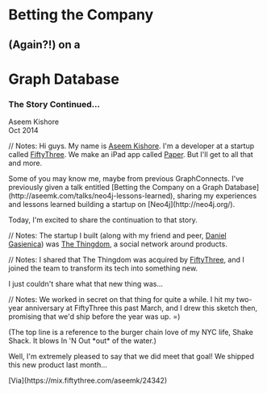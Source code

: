 <!-- TITLE -->

<!-- .slide: class="title" -->

# <span class="red">Betting the Company</span>
## (Again?!) on a
# <span class="green">Graph Database</span>

### The Story Continued…

Aseem Kishore<br/>
Oct 2014<br/>

// Notes:
Hi guys. My name is [Aseem Kishore](http://aseemk.com/). I'm a developer at a startup called [FiftyThree](http://www.fiftythree.com/). We make an iPad app called [Paper](http://www.fiftythree.com/paper). But I'll get to all that and more.
<p/>
Some of you may know me, maybe from previous GraphConnects. I've previously given a talk entitled [Betting the Company on a Graph Database](http://aseemk.com/talks/neo4j-lessons-learned), sharing my experiences and lessons learned building a startup on [Neo4j](http://neo4j.org/).
<p/>
Today, I'm excited to share the continuation to that story.


<!-- INTRO: THINGDOM -->

<!-- .slide: data-background="/images/neo4j-lessons-learned/thingdom-hp-gasi.png" data-background-transition="convex" -->

// Notes:
The startup I built (along with my friend and peer, [Daniel Gasienica](http://gasi.ch/)) was [The Thingdom](http://www.thethingdom.com/), a social network around products.


<!-- INTRO: FIFTYTHREE -->

<!-- .slide: data-background="/images/neo4j-lessons-learned/fiftythree-hp.png" data-background-transition="convex" -->

// Notes:
I shared that The Thingdom was acquired by [FiftyThree](http://www.fiftythree.com/), and I joined the team to transform its tech into something new.
<p/>
I just couldn't share what that new thing was...


<!-- INTRO: TIMELINE -->

<!-- .slide: data-background="/images/mix-neo4j/aseemk-timeline.jpg" data-background-transition="convex" -->

// Notes:
We worked in secret on that thing for quite a while. I hit my two-year anniversary at FiftyThree this past March, and I drew this sketch then, promising that we'd ship before the year was up. =)
<p/>
(The top line is a reference to the burger chain love of my NYC life, Shake Shack. It blows In 'N Out *out* of the water.)
<p/>
Well, I'm extremely pleased to say that we did meet that goal! We shipped this new product last month...
<p/>
[Via](https://mix.fiftythree.com/aseemk/24342)


<!-- INTRO: MIX -->

<!-- .slide: data-background="/images/mix-neo4j/mix-billboard-1024x768.png" data-background-transition="convex" -->

<p class="stretch"><a href="http://player.vimeo.com/video/105656434?autoplay=1" style="color: transparent; display: block; width: 100%; height: 100%;">&nbsp;</a></p>

// Notes:
And here it is! [Mix by FiftyThree](https://mix.fiftythree.com/).
<p/>
Be sure to [watch the video](https://vimeo.com/105656434) too. =)


<!-- .slide: class="subtitle" -->

# <span class="orange">Mix</span> ![♥](/images/mix-neo4j/mix-remix-heart.svg) <!-- .element: class="mix-remix-heart" --> <span class="green">Graphs</span>

## Bringing Ideas Together

// Notes:


<!-- GRAPHCONNECT 2014 + MONSTERS -->

<!-- .slide: data-background="/images/mix-neo4j/graphconnect-2014.jpg" data-background-transition="default" -->

// Notes:
[Via](https://mix.fiftythree.com/GraphConnect/464175)


<!-- .slide: data-background="/images/mix-neo4j/gc-monster1.jpg" data-background-transition="none" -->

// Notes:
[Via](https://mix.fiftythree.com/391241-Natalia-La-Fey/471737)


<!-- .slide: data-background="/images/mix-neo4j/gc-monster2.jpg" data-background-transition="none" -->

// Notes:
[Via](https://mix.fiftythree.com/391241-Natalia-La-Fey/474539)


<!-- .slide: data-background="/images/mix-neo4j/gc-monster3.jpg" data-background-transition="none" -->

// Notes:
[Via](https://mix.fiftythree.com/391241-Natalia-La-Fey/482993)


# <span class="orange">Mix</span> ![♥](/images/mix-neo4j/mix-remix-heart.svg) <!-- .element: class="mix-remix-heart" --> <span class="green">Neo<span class="fragment fade-out">4j</a></span>

// Notes:


<!-- NEO FAMILY -->

<!-- .slide: data-background="/images/mix-neo4j/mix-neo0.jpg" data-background-transition="default" -->

// Notes:
[Via](https://mix.fiftythree.com/5923-Denis-Kovacs/42774)


<!-- .slide: data-background="/images/mix-neo4j/mix-neo1.jpg" data-background-transition="none" -->

// Notes:
[Via](https://mix.fiftythree.com/35823-Seth-H/42837)


<!-- .slide: data-background="/images/mix-neo4j/mix-neo2.jpg" data-background-transition="none" -->

// Notes:
[Via](https://mix.fiftythree.com/scott/43069)


<!-- .slide: data-background="/images/mix-neo4j/mix-neo3.jpg" data-background-transition="none" -->

// Notes:
[Via](https://mix.fiftythree.com/58879-Maciej/116628)


<!-- .slide: data-background="/images/mix-neo4j/mix-neo4.jpg" data-background-transition="none" -->

// Notes:
[Via](https://mix.fiftythree.com/43408-David-Samaniego/143459)


<!-- .slide: data-background="/images/mix-neo4j/mix-neo5.jpg" data-background-transition="none" -->

// Notes:
[Via](https://mix.fiftythree.com/65597-K-EH/173206)


<!-- .slide: data-background="/images/mix-neo4j/mix-neo6.jpg" data-background-transition="none" -->

// Notes:
[Via](https://mix.fiftythree.com/73470-Deb-Kelly/208037)


<!-- .slide: data-background="/images/mix-neo4j/mix-neo7.jpg" data-background-transition="none" -->

// Notes:
[Via](https://mix.fiftythree.com/198435-Antonio-Ferreira/441055)


<!-- .slide: data-background="/images/mix-neo4j/mix-neo8.jpg" data-background-transition="none" -->

// Notes:
[Via](https://mix.fiftythree.com/74103-Zelo/348930)


<!-- MIX GRAPHS -->

# <span class="orange">Mix</span> ![♥](/images/mix-neo4j/mix-remix-heart.svg) <!-- .element: class="mix-remix-heart" --> <span class="green">Graphs</span>

// Notes:
So let's dive into the Mix graph.


<!-- .slide: data-background="/images/mix-neo4j/mix-graph1-users.jpg" data-background-transition="none" -->

// Notes:
Like any service, we obviously have users...


<!-- .slide: data-background="/images/mix-neo4j/mix-graph2-follows.jpg" data-background-transition="none" -->

// Notes:
And users follow each other, but that's the least interesting part of our graph.


<!-- .slide: data-background="/images/mix-neo4j/mix-graph3-creation.jpg" data-background-transition="none" -->

// Notes:
Users share *creations* (made in Paper), so we add a "creator" relationship from the creation to the user.
<p/>
(The relationship goes from creation to user just for convention: creations *need* user creators, but users don't *need* to have any creations.)


<!-- .slide: data-background="/images/mix-neo4j/mix-graph4-remix.jpg" data-background-transition="none" -->

// Notes:
The key piece to our service is that creations can *remix* other creations. So we add a "remix source" relationship from the remix to the source.


<!-- .slide: data-background="/images/mix-neo4j/mix-graph5-remixes.jpg" data-background-transition="none" -->

// Notes:
The real fun happens when creations remix other *remixes*. These remix creations form a tree, much like source code.
<p/>
You can imagine that remixes can go in all sorts of directions, and so the corresponding remix trees can take all sorts of shapes. Broad, shallow ones; long, deep chains; or hybrids in between.


<!-- .slide: data-background="/images/mix-neo4j/mix-graph6-stars.jpg" data-background-transition="none" -->

// Notes:
Finally, users can *star* (AKA "favorite") arbitrary creations.


<!-- .slide: data-background="/images/mix-neo4j/mix-graph7-user1.jpg" data-background-transition="none" -->

// Notes:
So let's look at a single user, what the graph looks like from their perspective, fanning out.


<!-- .slide: data-background="/images/mix-neo4j/mix-graph8-user2.jpg" data-background-transition="none" -->

// Notes:
A single user can have many incoming "creator" relationships (by sharing many creations), many outgoing "star" relationships (by starring many creations), and many "follows" relationships, both incoming and outgoing (by following and being followed by other users).


<!-- .slide: data-background="/images/mix-neo4j/mix-graph9-user3.jpg" data-background-transition="none" -->

// Notes:
Aggregating or enumerating these relationships gives us many of the core lists and streams we surface in our UI. A nice 1:1 mapping.


# Streams

<!-- .slide: class="big-code" data-transition="fade" -->

```
MATCH (me:User {id: {id}})
MATCH (me) <-[:creator]- (creation)

RETURN creation
```

// Notes:
Here's what that looks like in a Cypher query. This is the creations stream.


# Pagination <span class="red">(Bad)</span>

<!-- .slide: class="big-code" data-transition="fade" -->

```
MATCH (me:User {id: {id}})
MATCH (me) <-[:creator]- (creation)

RETURN creation
ORDER BY creation.createdAt DESC
SKIP {count} * {page - 1}
LIMIT {count}
```

// Notes:
Of course, returning every creation you've ever shared isn't a scalable API or UI pattern, so we want to paginate, which implies a meaningful sort.
<p/>
Like most other social apps, we sort by time, newest-to-oldest, hence the `ORDER BY ... DESC`.
<p/>
This query shows the typical pattern you see for paginating these kinds of aggregations: `SKIP` followed by `LIMIT`.
<p/>
The problem is, this is *not* a robust way of paginating — because creations can get deleted (unshared). If you previously returned 10, but then the 7th creation gets deleted, your next `SKIP 10` will cause you to skip the previous 11th creation, which you never returned.


# Pagination <span class="green">(Good)</span>

<!-- .slide: class="big-code" data-transition="fade" -->

```
MATCH (me:User {id: {id}})
MATCH (me) <-[:creator]- (creation)

WHERE creation.createdAt < {cursorTime}
RETURN creation
ORDER BY creation.createdAt DESC
LIMIT {count}
```

// Notes:
So instead, it's better to paginate using a *cursor* — some property or value that won't be changed or lost by deletes.
<p/>
In this case, we can use the time of the last returned creation as the cursor. Our next creation should be the one immediately preceding that cursor time.


<!-- .slide: data-background="/images/mix-neo4j/mix-graph10-creation1.jpg" data-background-transition="none" -->

// Notes:
Before returning to the single user, let's switch perspectives to that of a single *creation*.


<!-- .slide: data-background="/images/mix-neo4j/mix-graph11-creation2.jpg" data-background-transition="none" -->

// Notes:
Creations always have exactly one (direct) creator (the one who shared the creation), so they have exactly one outgoing "creator" relationship.
<p/>
Creations may remix other creations, which in turn may remix other creations, and so on; this forms an outgoing "remix source" relationship chain until you get to a root "original" creation.
<p/>
Creations may have remixes of their own, which in turn may have remixes of their own, and so on; this forms an *incoming* "remix source" sub-tree, just like the overall remix tree.
<p/>
Finally, creations may have many incoming "star" relationships (from many users starring the same creation).


<!-- .slide: data-background="/images/mix-neo4j/mix-graph12-creation3.jpg" data-background-transition="none" -->

// Notes:
Again, aggregating these relationships gives us more of the core concepts we convey in our UI. For attribution, we surface the chain of remix sources. For discovery and fun — and after experimentation and iteration — we settled on considering the entire remix tree as a whole, which we call a remix "family", to shield non-technical users from the details of children/sibling/etc. relationships.


<!-- .slide: data-background="/images/mix-neo4j/mix-graph13-creation4.jpg" data-background-transition="none" -->

// Notes:
It's worth noting that this still leaves us the flexibility to be more precise for our own needs. E.g. in our algorithms for deriving popular/trending creations, we consider only creations' direct remixes, not deeper ones.


# Remix Families

<!-- .slide: class="big-code" data-transition="fade" -->

```
MATCH (c:Creation {id: {id}})
MATCH (c) -[:remix_source*0..]- (relative)

WHERE relative.createdAt < {cursorTime}
RETURN relative
ORDER BY relative.createdAt DESC
LIMIT {count}
```

// Notes:
This is what our notion of a remix family looks like in a Cypher query. For a given creation, simply traverse any connected "remix source" relationships — both incoming and outgoing, and including the start creation itself.
<p/>
We sort family creations newest-to-oldest too, and paginate them the same way as well.


<!-- .slide: data-background="/images/mix-neo4j/mix-graph9-user3.jpg" data-background-transition="none" -->

// Notes:
Let's return to our single user now, and apply the context of a single creation here.


<!-- .slide: data-background="/images/mix-neo4j/mix-graph14-user4.jpg" data-background-transition="none" -->


<!-- .slide: data-background="/images/mix-neo4j/mix-graph15-user5.jpg" data-background-transition="none" -->


# Home Stream 1

<!-- .slide: class="medium-code" data-transition="fade" -->

```
MATCH (me:User {id: {id}})
MATCH (me) -[:follows]-> (f) <-[:creator]- (creation)

WHERE creation.createdAt < {cursorTime}
RETURN creation
ORDER BY creation.createdAt DESC
LIMIT {count}
```


# Home Stream 2

<!-- .slide: class="medium-code" data-transition="fade" -->

```
MATCH (me:User {id: {id}})
MATCH (me) -[:follows]-> (f) -[star:starred]-> (creation)

WITH creation, star
ORDER BY star.createdAt
WITH creation, HEAD(COLLECT(star)) AS star

WHERE star.createdAt < {cursorTime}
RETURN creation, star.createdAt AS _starredAt
ORDER BY _starredAt DESC
LIMIT {count}
```


# Home Stream 3

<!-- .slide: class="medium-code" data-transition="fade" -->

```
MATCH (me:User {id: {id}})
MATCH (me) -[:starred]-> (c) <-[:remix_source*]- (remix)

WHERE remix.createdAt < {cursorTime}
RETURN DISTINCT remix
ORDER BY remix.createdAt DESC
LIMIT {count}
```


# <span class="red">Union?</span>


<!-- .slide: data-background="/images/mix-neo4j/dedupe-holes.jpg" data-background-transition="convex" -->

// Notes:
https://mix.fiftythree.com/aseemk/329802


<!-- .slide: data-background="/images/mix-neo4j/neo4j-union-issue.png" data-background-transition="convex" -->

// Notes:
https://github.com/neo4j/neo4j/issues/2725


# <span class="green">Until then…</span>

<!-- .slide: class="big-code" -->

```coffee
nodes = _(results).chain().flatten()
    .sortBy (node) -> node._orderedAt
    .unique (node) -> node.id
    .reverse().value()
```

<aside>Post-processing on our server.</aside>


# Deduping <span class="red fragment">(Very Bad)</span>

<!-- .slide: class="medium-code deduping" data-transition="fade" -->

```
MATCH (me:User {id: {id}})
MATCH (me) -[:follows]-> (f) -[star:starred]-> (creation)

WITH me, creation, star
ORDER BY star.createdAt
WITH me, creation, HEAD(COLLECT(star)) AS star

MATCH (creation) -[:creator]-> (creator)
WHERE NOT (me) -[:follows*0..1]-> (creator)

WHERE star.createdAt < {cursorTime}
RETURN creation, star.createdAt AS _starredAt
ORDER BY _starredAt DESC
LIMIT {count}
```

// Notes:
Very slow.


# Deduping <span class="red">(Bad)</span>

<!-- .slide: class="medium-code deduping" data-transition="fade" -->

```
MATCH (me:User {id: {id}})
MATCH (me) -[:follows]-> (f) -[star:starred]-> (creation)

WITH me, creation, star
ORDER BY star.createdAt
WITH me, creation, HEAD(COLLECT(star)) AS star

MATCH (creation) -[:creator]-> (creator)
WHERE creator <> me AND NOT((me) -[:follows]-> (creator))

WHERE star.createdAt < {cursorTime}
RETURN creation, star.createdAt AS _starredAt
ORDER BY _starredAt DESC
LIMIT {count}
```

// Notes:
Tipped by Cypher team to break up the variable length implicit MATCH in WHERE.

This helped noticeably, but still slow.


# Query Profiling

<!-- .slide: class="medium-code profiling" -->

```coffee
for key, query of queries
    echo "Query '#{key}':"

    # warm-up:
    neo4j.query query, params, _

    times = []
    for i in [1..3]
        start = Date.now()
        neo4j.query query, params, _
        times.push Date.now() - start

    # ...
    echo "Min/median/max: #{min}/#{median}/#{max} ms.
        Mean: #{Math.round mean} ms."
```
<!-- .element: class="fragment" data-fragment-index="1" -->

<aside class="fragment" data-fragment-index="1">(Hat-tip Mark Needham)</aside>

// Notes:
http://www.markhneedham.com/blog/2013/11/08/neo4j-2-0-0-m06-applying-wes-freemans-cypher-optimisation-tricks/


# Home Stream

<table class="profile-times">
    <tr>
        <td><code>0-following-ids</code></td>
        <td class="fragment" data-fragment-index="1">27 ms</td>
    </tr>
    <tr>
        <td><code>1-following-shares</code></td>
        <td class="fragment bad" data-fragment-index="1">581 ms</td>
    </tr>
    <tr>
        <td><code>2-following-features</code></td>
        <td class="fragment" data-fragment-index="1">77 ms</td>
    </tr
    <tr>
        <td><code>3-following-stars</code></td>
        <td class="fragment bad" data-fragment-index="1">1386 ms</td>
    </tr>
    <tr>
        <td><code>4-stars-remixes</code></td>
        <td class="fragment" data-fragment-index="1">189 ms</td>
    </tr>
    <tr>
        <td><code>5-shares-remixes</code></td>
        <td class="fragment" data-fragment-index="1">81 ms</td>
    </tr>
    <tr class="summary fragment">
        <td>All in parallel</td>
        <td class="bad">1961 ms</td>
    </tr>
</table>

<aside class="fragment">(On my aging MacBook Air, for our ~worst-case user.)</aside>


# In Production…

<!-- .slide: class="production-perf" -->

![](/images/mix-neo4j/home-stream-perf-queries.png) <!-- .element: class="fragment" -->

<aside class="fragment">(But still some || mystery to unravel…)</aside>


# Threshold

![Log threshold graph](/images/mix-neo4j/log-threshold-graph.png) <!-- .element: class="fragment" -->


<!-- .slide: data-background="/images/mix-neo4j/log-threshold-derivation.jpg" data-background-transition="convex" -->

// Notes:
https://mix.fiftythree.com/aseemk/308673


# Threshold

```
MATCH (me:User {id: {id}})

WITH me, TOFLOAT(CASE WHEN me.numFollowing < 1 THEN 1 ELSE me.numFollowing END) AS `me.numFollowing`
WITH me, FLOOR(LOG(3 * `me.numFollowing` / 100) / LOG(3)) AS threshold
WITH me, (CASE WHEN threshold < 0 THEN 0 ELSE TOINT(threshold) END) + 1 AS threshold

MATCH (me) -[:follows]-> (following) -[star:starred]-> (creation)

WITH creation, star, threshold
ORDER BY star.createdAt
WITH creation, COLLECT(star) AS stars, threshold
WHERE LENGTH(stars) >= threshold
WITH creation, stars[threshold - 1] AS star

WITH creation, star.createdAt AS _starredAt
ORDER BY _starredAt DESC
LIMIT {count}

MATCH (creation) -[:creator]-> (creator)
RETURN creation, creator, _starredAt
```
<!-- .element: class="fragment" -->

// Notes:
And this adds the log threshold.


<!-- OUTRO: GRAPH -->

<!-- .slide: data-background="/images/mix-neo4j/mix-graph6-stars.jpg" data-background-transition="convex" -->

// Notes:
All of this richness from this simple graph.
Just two nodes and four relationships.


<!-- OUTRO: MIX -->

<!-- .slide: data-background="/images/mix-neo4j/mix-billboard-1024x768.png" data-background-transition="convex" -->


<!-- OUTRO: THANKS -->

<!-- .slide: data-background="/images/mix-neo4j/aseemk-thanks.jpg" data-background-transition="convex" -->

// Notes:
https://mix.fiftythree.com/aseemk/103104


<!-- OUTRO: CONTACT -->

<!-- .slide: data-background="/images/mix-neo4j/aseemk-contact.jpg" data-background-transition="convex" -->

// Notes:
https://mix.fiftythree.com/aseemk/90628

- Mix: [/aseemk](https://mix.fiftythree.com/aseemk)
- GitHub: [@aseemk](https://github.com/aseemk)
- Twitter: [@aseemk](https://twitter.com/aseemk)
- Email: [aseem.kishore@gmail.com](mailto:aseem.kishore@gmail.com)


<!-- OUTRO: INSPIRATION 1 -->

<!-- .slide: data-background="/images/mix-neo4j/inspiration1.jpg" data-background-transition="default" -->

// Notes:
https://mix.fiftythree.com/asa/163393


<!-- OUTRO: INSPIRATION 1 -->

<!-- .slide: data-background="/images/mix-neo4j/inspiration2.jpg" data-background-transition="default" -->

// Notes:
https://mix.fiftythree.com/aseemk/170271


<!-- FINAL -->

<!-- .slide: data-transition="fade" -->

# Thank ![♥](/images/mix-neo4j/mix-remix-heart.svg) <!-- .element: class="mix-remix-heart" --> You

// Notes:
Appendix / Future topics:

- Programmatic query building/generation
- Including extra data (e.g. creator, original, optional `?include`s)
- Different "shapes" of remix families (e.g. birthday sketches)
